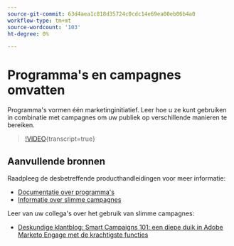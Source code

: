 ```yaml
---
source-git-commit: 63d4aea1c818d35724c0cdc14e69ea00eb06b4a0
workflow-type: tm+mt
source-wordcount: '103'
ht-degree: 0%

---
```

# Programma&#39;s en campagnes omvatten

Programma&#39;s vormen één marketinginitiatief. Leer hoe u ze kunt gebruiken in combinatie met campagnes om uw publiek op verschillende manieren te bereiken.

>[!VIDEO](https://video.tv.adobe.com/v/3418042/?quality=12&learn=on){transcript=true}

## Aanvullende bronnen

Raadpleeg de desbetreffende producthandleidingen voor meer informatie:

* [Documentatie over programma&#39;s](https://experienceleague.adobe.com/docs/marketo/using/product-docs/core-marketo-concepts/programs/creating-programs/understanding-programs.html?lang=nl-NL)
* [Informatie over slimme campagnes](https://experienceleague.adobe.com/docs/marketo/using/product-docs/core-marketo-concepts/smart-campaigns/understanding-smart-campaigns.html?lang=nl-NL)

Leer van uw collega&#39;s over het gebruik van slimme campagnes:

* [Deskundige klantblog: Smart Campaigns 101: een diepe duik in Adobe Marketo Engage met de krachtigste functies](https://nation.marketo.com/t5/product-blogs/smart-campaigns-101-a-deep-dive-into-adobe-marketo-engage-s-most/ba-p/313385#M1838)